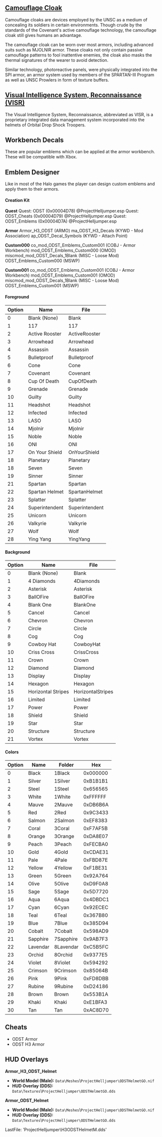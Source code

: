 ## [Camouflage Cloak](https://www.halopedia.org/Camouflage_cloak)
Camouflage cloaks are devices employed by the UNSC as a medium of concealing its soldiers in certain environments. Though crude by the standards of the Covenant's active camouflage technology, the camouflage cloak still gives humans an advantage.

The camouflage cloak can be worn over most armors, including advanced suits such as MJOLNIR armor. These cloaks not only contain passive camouflage patterns to fool inattentive enemies, the cloak also masks the thermal signatures of the wearer to avoid detection.

Similar technology, photoreactive panels, were physically integrated into the SPI armor, an armor system used by members of the SPARTAN-III Program as well as UNSC Prowlers in form of texture buffers.


## [Visual Intelligence System, Reconnaissance (VISR)](http://halo.wikia.com/wiki/Visual_Intelligence_System,_Reconnaissance)
The Visual Intelligence System, Reconnaissance, abbreviated as VISR, is a proprietary integrated data management system incorporated into the helmets of Orbital Drop Shock Troopers.


## Workbench Decals
These are popular emblems which can be applied at the armor workbench. These will be compatible with Xbox.


## Emblem Designer
Like in most of the Halo games the player can design custom emblems and apply them to their armors.


#### Creation Kit
**Quest**
Quest: ODST (0x00004D78) @ProjectHelljumper.esp
Quest: ODST_Cheats (0x00004D79) @ProjectHelljumper.esp
Quest: ODST_Emblems (0x00004D7A) @ProjectHelljumper.esp

**Armor**
Armor_H3_ODST                   (ARMO)
ma_ODST_H3_Decals               (KYWD - Mod Association)
ap_ODST_Decal_Symbols           (KYWD - Attach Point)

**Custom000**
co_mod_ODST_Emblems_Custom001   (COBJ - Armor Workbench)
mod_ODST_Emblems_Custom000      (OMOD)
miscmod_mod_ODST_Decals_1Blank  (MISC - Loose Mod)
ODST_Emblems_Custom000          (MSWP)


**Custom001**
co_mod_ODST_Emblems_Custom001   (COBJ - Armor Workbench)
mod_ODST_Emblems_Custom001      (OMOD)
miscmod_mod_ODST_Decals_1Blank  (MISC - Loose Mod)
ODST_Emblems_Custom001          (MSWP)


#### Foreground
| Option | Name           | File           |
|--------|----------------|----------------|
| 0      | Blank (None)   | Blank          |
| 1      | 117            | 117            |
| 2      | Active Rooster | ActiveRooster  |
| 3      | Arrowhead      | Arrowhead      |
| 4      | Assassin       | Assassin       |
| 5      | Bulletproof    | Bulletproof    |
| 6      | Cone           | Cone           |
| 7      | Covenant       | Covenant       |
| 8      | Cup Of Death   | CupOfDeath     |
| 9      | Grenade        | Grenade        |
| 10     | Guilty         | Guilty         |
| 11     | Headshot       | Headshot       |
| 12     | Infected       | Infected       |
| 13     | LASO           | LASO           |
| 14     | Mjolnir        | Mjolnir        |
| 15     | Noble          | Noble          |
| 16     | ONI            | ONI            |
| 17     | On Your Shield | OnYourShield   |
| 18     | Planetary      | Planetary      |
| 18     | Seven          | Seven          |
| 19     | Sinner         | Sinner         |
| 21     | Spartan        | Spartan        |
| 22     | Spartan Helmet | SpartanHelmet  |
| 23     | Splatter       | Splatter       |
| 24     | Superintendent | Superintendent |
| 25     | Unicorn        | Unicorn        |
| 26     | Valkyrie       | Valkyrie       |
| 27     | Wolf           | Wolf           |
| 28     | Ying Yang      | YingYang       |


#### Background
| Option | Name               | File              |
|--------|--------------------|-------------------|
| 0      | Blank (None)       | Blank             |
| 1      | 4 Diamonds         | 4Diamonds         |
| 2      | Asterisk           | Asterisk          |
| 3      | BallOFire          | BallOFire         |
| 4      | Blank One          | BlankOne          |
| 5      | Cancel             | Cancel            |
| 6      | Chevron            | Chevron           |
| 7      | Circle             | Circle            |
| 8      | Cog                | Cog               |
| 9      | Cowboy Hat         | CowboyHat         |
| 10     | Criss Cross        | CrissCross        |
| 11     | Crown              | Crown             |
| 12     | Diamond            | Diamond           |
| 13     | Display            | Display           |
| 14     | Hexagon            | Hexagon           |
| 15     | Horizontal Stripes | HorizontalStripes |
| 16     | Limited            | Limited           |
| 17     | Power              | Power             |
| 18     | Shield             | Shield            |
| 19     | Star               | Star              |
| 20     | Structure          | Structure         |
| 21     | Vortex             | Vortex            |


#### Colors
| Option | Name     | Folder    | Hex      |
|--------|----------|-----------|----------|
| 0      | Black    | 1Black    | 0x000000 |
| 1      | Silver   | 1Silver   | 0xB1B1B1 |
| 2      | Steel    | 1Steel    | 0x656565 |
| 3      | White    | 1White    | 0xFFFFFF |
| 4      | Mauve    | 2Mauve    | 0xDB6B6A |
| 5      | Red      | 2Red      | 0x9C3433 |
| 6      | Salmon   | 2Salmon   | 0xEF8383 |
| 7      | Coral    | 3Coral    | 0xF7AF5B |
| 8      | Orange   | 3Orange   | 0xDA8E07 |
| 9      | Peach    | 3Peach    | 0xFECBA0 |
| 10     | Gold     | 4Gold     | 0xCDAE31 |
| 11     | Pale     | 4Pale     | 0xFBD87E |
| 12     | Yellow   | 4Yellow   | 0xF1BE31 |
| 13     | Green    | 5Green    | 0x92A764 |
| 14     | Olive    | 5Olive    | 0xD9F0A8 |
| 15     | Sage     | 5Sage     | 0x5D7720 |
| 16     | Aqua     | 6Aqua     | 0x4DBDC1 |
| 17     | Cyan     | 6Cyan     | 0x92ECEC |
| 18     | Teal     | 6Teal     | 0x367B80 |
| 19     | Blue     | 7Blue     | 0x385D94 |
| 20     | Cobalt   | 7Cobalt   | 0x598AD9 |
| 21     | Sapphire | 7Sapphire | 0x9AB7F3 |
| 22     | Lavendar | 8Lavendar | 0xC5B5FC |
| 23     | Orchid   | 8Orchid   | 0x9377E5 |
| 24     | Violet   | 8Violet   | 0x594292 |
| 25     | Crimson  | 9Crimson  | 0x85064B |
| 26     | Pink     | 9Pink     | 0xFD8DBB |
| 27     | Rubine   | 9Rubine   | 0xD24186 |
| 28     | Brown    | Brown     | 0x553B1A |
| 29     | Khaki    | Khaki     | 0xE1BFA3 |
| 30     | Tan      | Tan       | 0xAC8D70 |


## Cheats
* ODST Armor
* ODST H3 Armor


## HUD Overlays
**Armor_H3_ODST_Helmet**
* **World Model (Male):** `Data\Meshes`\\`ProjectHelljumper\ODSTHelmetGO.nif`
* **HUD Overlay (DDS):** `Data\Textures`\\`ProjectHelljumper\ODSTHelmetGO.dds`


**Armor_ODST_Helmet**
* **World Model (Male):** `Data\Meshes`\\`ProjectHelljumper\ODSTHelmetGO.nif`
* **HUD Overlay (DDS):** `Data\Textures`\\`ProjectHelljumper\ODSTHelmetGO.dds`


LastFile: 'ProjectHelljumper\H3ODSTHelmetM.dds'
